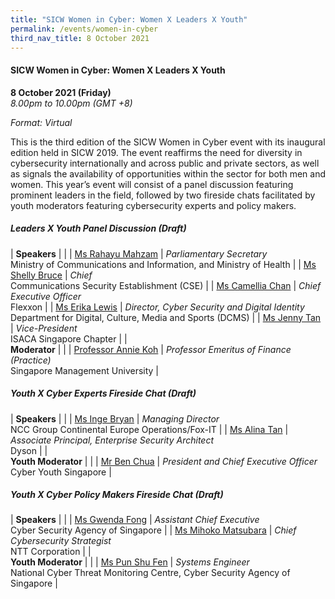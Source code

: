 ```yaml
---
title: "SICW Women in Cyber: Women X Leaders X Youth"
permalink: /events/women-in-cyber
third_nav_title: 8 October 2021
---
```

#### **SICW Women in Cyber: Women X Leaders X Youth**

**8 October 2021 (Friday)**  
*8.00pm to 10.00pm (GMT +8)*

*Format: Virtual*

This is the third edition of the SICW Women in Cyber event with its inaugural edition held in SICW 2019.  The event reaffirms the need for diversity in cybersecurity internationally and across public and private sectors, as well as signals the availability of opportunities within the sector for both men and women.  This year’s event will consist of a panel discussion featuring prominent leaders in the field, followed by two fireside chats facilitated by youth moderators featuring cybersecurity experts and policy makers.

##### **Leaders X Youth Panel Discussion (Draft)**

| **Speakers**         |                                                 |
| [Ms Rahayu Mahzam](/speaker-rahayu-m) | *Parliamentary Secretary*<br> Ministry of Communications and Information, and Ministry of Health                       |
| [Ms Shelly Bruce](/speaker-shelly-bruce) | *Chief*<br>Communications Security Establishment (CSE)                                           |
| [Ms Camellia Chan](/speaker-camellia-chan) | *Chief Executive Officer*<br>Flexxon           |
| [Ms Erika Lewis](/speaker-erika-lewis)  | *Director, Cyber Security and Digital Identity*<br>Department for Digital, Culture, Media and Sports (DCMS) |
| [Ms Jenny Tan](/speaker-jenny-tan)     | *Vice-President*<br>ISACA Singapore Chapter                                  |
| <br> **Moderator**        |                                                 |
| [Professor Annie Koh](/moderator-annie-koh)   | *Professor Emeritus of Finance (Practice)*<br>Singapore Management University      |

##### **Youth X Cyber Experts Fireside Chat (Draft)**

| **Speakers**          |                                                      |
| [Ms Inge Bryan](/speaker-inge-bryan)     | *Managing Director*<br>NCC Group Continental Europe Operations/Fox-IT                                  |
| [Ms Alina Tan](/speaker-alina-tan)      | *Associate Principal, Enterprise Security Architect*<br>Dyson |
| <br> **Youth Moderator** |                                                      |
| [Mr Ben Chua](/moderator-ben-chua)       | *President and Chief Executive Officer*<br>Cyber Youth Singapore              |

##### **Youth X Cyber Policy Makers Fireside Chat (Draft)**

| **Speakers**            |                                  |
| [Ms Gwenda Fong](/speaker-gwenda-fong)      | *Assistant Chief Executive*<br>Cyber Security Agency of Singapore      |
| [Ms Mihoko Matsubara](/speaker-mihoko-m) | *Chief Cybersecurity Strategist*<br>NTT Corporation |
| <br> **Youth Moderator**   |                                  |
| [Ms Pun Shu Fen](/moderator-pun-shu-fen)      | *Systems Engineer*<br>National Cyber Threat Monitoring Centre, Cyber Security Agency of Singapore               |
